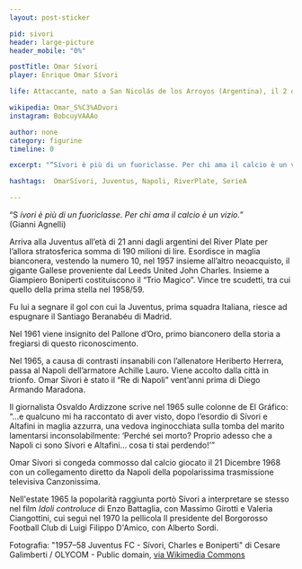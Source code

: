 ```yaml
---
layout: post-sticker

pid: sivori
header: large-picture
header_mobile: "0%"

postTitle: Omar Sívori
player: Enrique Omar Sívori

life: Attaccante, nato a San Nicolás de los Arroyos (Argentina), il 2 ottobre 1935

wikipedia: Omar_S%C3%ADvori
instagram: BobcuyVAAAo

author: none
category: figurine
timeline: 0

excerpt: "“Sívori è più di un fuoriclasse. Per chi ama il calcio è un vizio.” (Gianni Agnelli)"

hashtags:  OmarSívori, Juventus, Napoli, RiverPlate, SerieA

---
```

“S _ívori è più di un fuoriclasse. Per chi ama il calcio è un vizio._”<br/>(Gianni Agnelli)

Arriva alla Juventus all’età di 21 anni dagli argentini del River Plate per l’allora stratosferica somma di 190 milioni di lire. Esordisce in maglia bianconera, vestendo la numero 10, nel 1957 insieme all’altro neoacquisto, il gigante Gallese proveniente dal Leeds United John Charles. Insieme a Giampiero Boniperti costituiscono il “Trio Magico”. Vince tre scudetti, tra cui quello della prima stella nel 1958/59.

Fu lui a segnare il gol con cui la Juventus, prima squadra Italiana, riesce ad espugnare il Santiago Beranabéu di Madrid.

Nel 1961 viene insignito del Pallone d’Oro, primo bianconero della storia a fregiarsi di questo riconoscimento.

Nel 1965, a causa di contrasti insanabili con l’allenatore Heriberto Herrera, passa al Napoli dell’armatore Achille Lauro. Viene accolto dalla città in trionfo. Omar Sívori è stato il “Re di Napoli” vent’anni prima di Diego Armando Maradona.

Il giornalista Osvaldo Ardizzone scrive nel 1965 sulle colonne de El Gráfico: “...e qualcuno mi ha raccontato di aver visto, dopo l’esordio di Sívori e Altafini in maglia azzurra, una vedova inginocchiata sulla tomba del marito lamentarsi inconsolabilmente: ‘Perché sei morto? Proprio adesso che a Napoli ci sono Sívori e Altafini... cosa ti stai perdendo!’”

Omar Sívori si congeda commosso dal calcio giocato il 21 Dicembre 1968 con un collegamento diretto da Napoli della popolarissima trasmissione televisiva Canzonissima.

Nell'estate 1965 la popolarità raggiunta portò Sívori a interpretare se stesso nel film _Idoli controluce_ di Enzo Battaglia, con Massimo Girotti e Valeria Ciangottini, cui seguì nel 1970 la pellicola Il presidente del Borgorosso Football Club di Luigi Filippo D'Amico, con Alberto Sordi.

<div class="post-disclaimer">Fotografia: "1957–58 Juventus FC - Sívori, Charles e Boniperti" di Cesare Galimberti / OLYCOM - Public domain, <a href="https://commons.wikimedia.org/wiki/File:1957%E2%80%9358_Juventus_FC_-_S%C3%ADvori,_Charles_and_Boniperti.jpg" target="_blank">via Wikimedia Commons</a>
</div>
